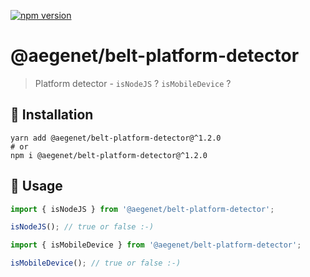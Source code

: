 [![npm version](https://img.shields.io/npm/v/@aegenet/belt-platform-detector.svg)](https://www.npmjs.com/package/@aegenet/belt-platform-detector)
<br>

# @aegenet/belt-platform-detector

> Platform detector - `isNodeJS` ? `isMobileDevice` ?

## 💾 Installation

```shell
yarn add @aegenet/belt-platform-detector@^1.2.0
# or
npm i @aegenet/belt-platform-detector@^1.2.0
```

## 📝 Usage

```typescript
import { isNodeJS } from '@aegenet/belt-platform-detector';

isNodeJS(); // true or false :-)
```

```typescript
import { isMobileDevice } from '@aegenet/belt-platform-detector';

isMobileDevice(); // true or false :-)
```
